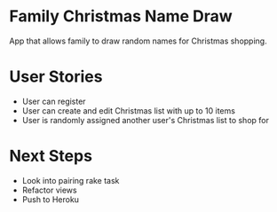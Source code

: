 # Family Christmas Name Draw

App that allows family to draw random names for Christmas shopping.

# User Stories
* User can register
* User can create and edit Christmas list with up to 10 items
* User is randomly assigned another user's Christmas list to shop for

# Next Steps
* Look into pairing rake task
* Refactor views
* Push to Heroku
